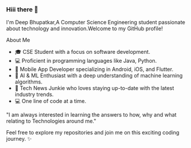### Hiii there 👋

I'm Deep Bhupatkar,A Computer Science Engineering student passionate about technology and innovation.Welcome to my GitHub profile!

About Me
- 🎓 CSE Student with a focus on software development.
- 💻 Proficient in programming languages like Java, Python.
- 📱 Mobile App Developer specializing in Android, iOS, and Flutter.
- 🤖 AI & ML Enthusiast with a deep understanding of machine learning algorithms.
- 📰 Tech News Junkie who loves staying up-to-date with the latest industry trends.
- 💻 One line of code at a time.


"I am always interested in learning the answers to how, why and what relating to Technologies around me."

Feel free to explore my repositories and join me on this exciting coding journey. ✨

